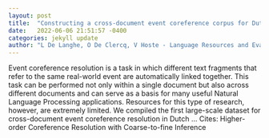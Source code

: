 ```yaml
---
layout: post
title:  "Constructing a cross-document event coreference corpus for Dutch"
date:   2022-06-06 21:51:57 -0400
categories: jekyll update
author: "L De Langhe, O De Clercq, V Hoste - Language Resources and Evaluation, 2022"
---
```

Event coreference resolution is a task in which different text fragments that refer to the same real-world event are automatically linked together. This task can be performed not only within a single document but also across different documents and can serve as a basis for many useful Natural Language Processing applications. Resources for this type of research, however, are extremely limited. We compiled the first large-scale dataset for cross-document event coreference resolution in Dutch …
Cites: ‪Higher-order Coreference Resolution with Coarse-to-fine Inference‬  